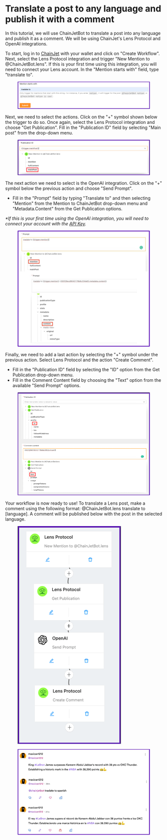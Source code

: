 # Translate a post to any language and publish it with a comment

In this tutorial, we will use ChainJetBot to translate a post into any language and publish it as a comment. We will be using ChainJet's Lens Protocol and OpenAI integrations.&#x20;

To start, log in to [ChainJet](https://chainjet.io) with your wallet and click on "Create Workflow". Next, select the Lens Protocol integration and trigger "New Mention to @ChainJetBot.lens". If this is your first time using this integration, you will need to connect your Lens account. In the "Mention starts with" field, type "translate to".&#x20;

<figure><img src="../../../.gitbook/assets/traslateto (1).png" alt=""><figcaption></figcaption></figure>

Next, we need to select the actions. Click on the "+" symbol shown below the trigger to do so. Once again, select the Lens Protocol integration and choose "Get Publication". Fill in the "Publication ID" field by selecting "Main post" from the drop-down menu.&#x20;

<figure><img src="../../../.gitbook/assets/mainpost.png" alt=""><figcaption></figcaption></figure>

The next action we need to select is the OpenAI integration. Click on the "+" symbol below the previous action and choose "Send Prompt".

* Fill in the "Prompt" field by typing "Translate to" and then selecting "Mention" from the Mention to ChainJetBot drop-down menu and "Metadata.Content" from the Get Publication options.&#x20;

_\*If this is your first time using the OpenAI integration, you will need to connect your account with the_ [_API Key_](https://docs.chainjet.io/openai)_._&#x20;

<figure><img src="../../../.gitbook/assets/openai (1).jpg" alt=""><figcaption></figcaption></figure>

Finally, we need to add a last action by selecting the "+" symbol under the previous action. Select Lens Protocol and the action "Create Comment".&#x20;

* Fill in the "Publication ID" field by selecting the "ID" option from the Get Publication drop-down menu.&#x20;
* Fill in the Comment Content field by choosing the "Text" option from the available "Send Prompt" options.&#x20;

<figure><img src="../../../.gitbook/assets/comment post.png" alt=""><figcaption></figcaption></figure>

Your workflow is now ready to use! To translate a Lens post, make a comment using the following format: @ChainJetBot.lens translate to \[language]. A comment will be published below with the post in the selected language.

<figure><img src="../../../.gitbook/assets/workflow traslate to (1).png" alt=""><figcaption></figcaption></figure>

<figure><img src="../../../.gitbook/assets/traslatetopost.jpg" alt=""><figcaption></figcaption></figure>
